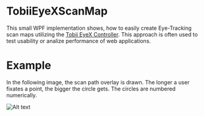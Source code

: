 # TobiiEyeXScanMap
This small WPF implementation shows, how to easily create Eye-Tracking scan maps utilizing the [Tobii EyeX Controller](https://help.tobii.com/hc/en-us/categories/201185405-EyeX). This approach is often used to test usability or analize performance of web applications. 

# Example
In the following image, the scan path overlay is drawn. The longer a user fixates a point, the bigger the circle gets. The circles are numbered numerically.

![Alt text](TobiiEyeXScanMap/Assets/Scanmap.png "Example Scanmap")
